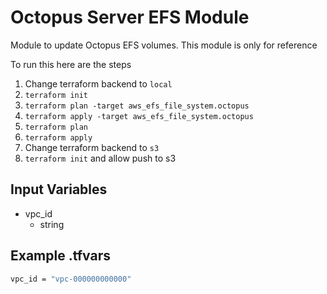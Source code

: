 # Octopus Server EFS Module

Module to update Octopus EFS volumes. This module is only for reference

To run this here are the steps

1. Change terraform backend to `local`
2. `terraform init`
3. `terraform plan -target aws_efs_file_system.octopus`
4. `terraform apply -target aws_efs_file_system.octopus`
5. `terraform plan`
6. `terraform apply`
7. Change terraform backend to `s3`
8. `terraform init` and allow push to s3

## Input Variables

- vpc_id
  - string

## Example .tfvars

```bash
vpc_id = "vpc-000000000000"
```
